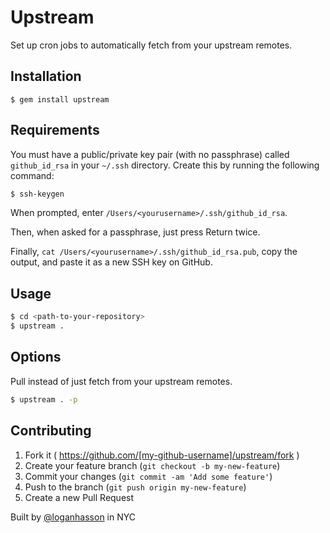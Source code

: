 # Upstream

Set up cron jobs to automatically fetch from your upstream remotes.

## Installation

`$ gem install upstream`

## Requirements

You must have a public/private key pair (with no passphrase) called `github_id_rsa` in your `~/.ssh` directory. Create this by running the following command:

```bash
$ ssh-keygen
```

When prompted, enter `/Users/<yourusername>/.ssh/github_id_rsa`.

Then, when asked for a passphrase, just press Return twice.

Finally, `cat /Users/<yourusername>/.ssh/github_id_rsa.pub`, copy the output, and paste it as a new SSH key on GitHub.

## Usage

```bash
$ cd <path-to-your-repository>
$ upstream .
```

## Options

Pull instead of just fetch from your upstream remotes.

```bash
$ upstream . -p
```

## Contributing

1. Fork it ( https://github.com/[my-github-username]/upstream/fork )
2. Create your feature branch (`git checkout -b my-new-feature`)
3. Commit your changes (`git commit -am 'Add some feature'`)
4. Push to the branch (`git push origin my-new-feature`)
5. Create a new Pull Request

Built by [@loganhasson](http://twitter.com/loganhasson) in NYC